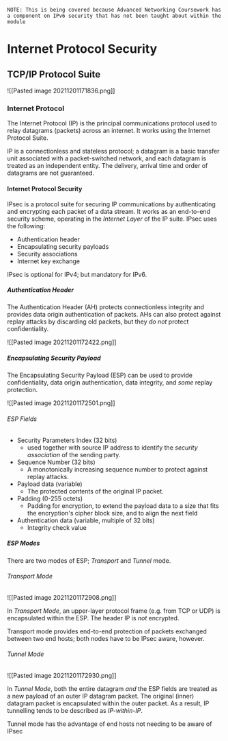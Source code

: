 `NOTE: This is being covered because Advanced Networking Coursework has a component on IPv6 security that has not been taught about within the module`

# Internet Protocol Security

## TCP/IP Protocol Suite

![[Pasted image 20211201171836.png]]

### Internet Protocol

The Internet Protocol (IP) is the principal communications protocol used to relay datagrams (packets) across an internet. It works using the Internet Protocol Suite.

IP is a connectionless and stateless protocol; a datagram is a basic transfer unit associated with a packet-switched network, and each datagram is treated as an independent entity. The delivery, arrival time and order of datagrams are not guaranteed.


#### Internet Protocol Security

IPsec is a protocol suite for securing IP communications by authenticating and encrypting each packet of a data stream. It works as an end-to-end security scheme, operating in the *Internet Layer* of the IP suite. IPsec uses the following:

- Authentication header
- Encapsulating security payloads
- Security associations
- Internet key exchange

IPsec is optional for IPv4; but mandatory for IPv6.

##### Authentication Header

The Authentication Header (AH) protects connectionless integrity and provides data origin authentication of packets. AHs can also protect against replay attacks by discarding old packets, but they *do not* protect confidentiality.

![[Pasted image 20211201172422.png]]

##### Encapsulating Security Payload

The Encapsulating Security Payload (ESP) can be used to provide confidentiality, data origin authentication, data integrity, and *some* replay protection.

![[Pasted image 20211201172501.png]]

###### ESP Fields 

- Security Parameters Index (32 bits)
	- used together with source IP address to identify the *security association* of the sending party.
- Sequence Number (32 bits)
	- A monotonically increasing sequence number to protect against replay attacks.
- Payload data (variable)
	- The protected contents of the original IP packet.
- Padding (0-255 octets)
	- Padding for encryption, to extend the payload data to a size that fits the encryption's cipher block size, and to align the next field
- Authentication data (variable, multiple of 32 bits)
	- Integrity check value

##### ESP Modes

There are two modes of ESP; *Transport* and *Tunnel* mode.

###### Transport Mode

![[Pasted image 20211201172908.png]]

In *Transport Mode*, an upper-layer protocol frame (e.g. from TCP or UDP) is encapsulated within the ESP. The header IP is *not* encrypted.

Transport mode provides end-to-end protection of packets exchanged between two end hosts; both nodes have to be IPsec aware, however.

###### Tunnel Mode

![[Pasted image 20211201172930.png]]

In *Tunnel Mode*, both the entire datagram *and* the ESP fields are treated as a new payload of an outer IP datagram packet. The original (inner) datagram packet is encapsulated within the outer packet. As a result, IP tunnelling tends to be described as *IP-within-IP*.

Tunnel mode has the advantage of end hosts not needing to be aware of IPsec